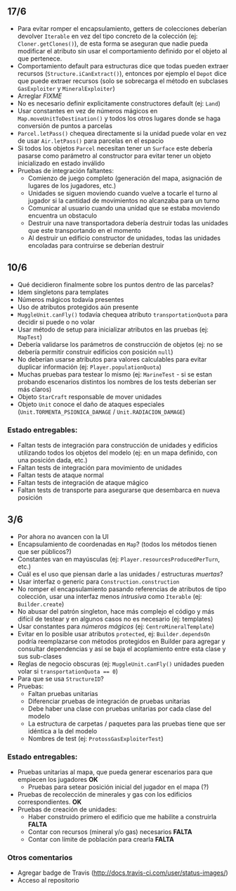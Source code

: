 ## 17/6

* Para evitar romper el encapsulamiento, getters de colecciones deberían devolver `Iterable` en vez del tipo concreto de la colección (ej: `Cloner.getClones()`), de esta forma se aseguran que nadie pueda modificar el atributo sin usar el comportamiento definido por el objeto al que pertenece.
* Comportamiento default para estructuras dice que todas pueden extraer recursos (`Structure.iCanExtract()`), entonces por ejemplo el `Depot` dice que puede extraer recursos (solo se sobrecarga el método en subclases `GasExploiter` y `MineralExploiter`)
* Arreglar _FIXME_
* No es necesario definir explicitamente constructores default (ej: `Land`)
* Usar constantes en vez de números mágicos en `Map.moveUnitToDestination()` y todos los otros lugares donde se haga conversión de puntos a parcelas
* `Parcel.letPass()` chequea directamente si la unidad puede volar en vez de usar `Air.letPass()` para parcelas en el espacio
* Si todos los objetos `Parcel` necesitan tener un `Surface` este debería pasarse como parámetro al constructor para evitar tener un objeto inicializado en estado inválido
* Pruebas de integración faltantes:
  * Comienzo de juego completo (generación del mapa, asignación de lugares de los jugadores, etc.)
  * Unidades se siguen moviendo cuando vuelve a tocarle el turno al jugador si la cantidad de movimientos no alcanzaba para un turno
  * Comunicar al usuario cuando una unidad que se estaba moviendo encuentra un obstaculo
  * Destruir una nave transportadora debería destruir todas las unidades que este transportando en el momento
  * Al destruir un edificio constructor de unidades, todas las unidades encoladas para contruirse se deberían destruir


## 10/6

* Qué decidieron finalmente sobre los puntos dentro de las parcelas?
* Idem singletons para templates
* Números mágicos todavía presentes
* Uso de atributos protegidos aún presente
* `MuggleUnit.canFly()` todavía chequea atributo `transportationQuota` para decidir si puede o no volar
* Usar método de setup para inicializar atributos en las pruebas (ej: `MapTest`)
* Debería validarse los parámetros de construcción de objetos (ej: no se debería permitir construir edificios con posición `null`)
* No deberían usarse atributos para valores calculables para evitar duplicar información (ej: `Player.populationQuota`)
* Muchas pruebas para testear lo mismo (ej: `MarineTest` - si se estan probando escenarios distintos los nombres de los tests deberían ser más claros)
* Objeto `StarCraft` responsable de mover unidades
* Objeto `Unit` conoce el daño de ataques especiales (`Unit.TORMENTA_PSIONICA_DAMAGE` / `Unit.RADIACION_DAMAGE`)

### Estado entregables:

* Faltan tests de integración para construcción de unidades y edificios utilizando todos los objetos del modelo (ej: en un mapa definido, con una posición dada, etc.)
* Faltan tests de integración para movimiento de unidades
* Faltan tests de ataque normal
* Faltan tests de integración de ataque mágico
* Faltan tests de transporte para asegurarse que desembarca en nueva posición

## 3/6

* Por ahora no avancen con la UI
* Encapsulamiento de coordenadas en `Map`? (todos los métodos tienen que ser públicos?)
* Constantes van en mayúsculas (ej: `Player.resourcesProducedPerTurn`, etc.)
* Cuál es el uso que piensan darle a las unidades / estructuras _muertas_?
* Usar interfaz o generic para `Construction.construction`
* No romper el encapsulamiento pasando referencias de atributos de tipo colección, usar una interfaz menos _intrusiva_ como `Iterable` (ej: `Builder.create`)
* No abusar del patrón singleton, hace más complejo el código y más difícil de testear y en algunos casos no es necesario (ej: templates)
* Usar constantes para _números mágicos_ (ej: `CentroMineralTemplate`)
* Evitar en lo posible usar atributos `protected`, ej: `Builder.dependsOn` podría reemplazarse con métodos protegidos en Builder para agregar y consultar dependencias y así se baja el acoplamiento entre esta clase y sus sub-clases
* Reglas de negocio obscuras (ej: `MuggleUnit.canFly()` unidades pueden volar si `transportationQuota == 0`)
* Para que se usa `StructureID`?
* Pruebas:
  * Faltan pruebas unitarias
  * Diferenciar pruebas de integración de pruebas unitarias
  * Debe haber una clase con pruebas unitarias por cada clase del modelo
  * La estructura de carpetas / paquetes para las pruebas tiene que ser idéntica a la del modelo
  * Nombres de test (ej: `ProtossGasExploiterTest`)

### Estado entregables:

* Pruebas unitarias al mapa, que pueda generar escenarios para que empiecen los jugadores **OK**
  - Pruebas para setear posición inicial del jugador en el mapa (?)
* Pruebas de recolección de minerales y gas con los edificios correspondientes. **OK**
* Pruebas de creación de unidades:
  * Haber construido primero el edificio que me habilite a construirla **FALTA**
  * Contar con recursos (mineral y/o gas) necesarios **FALTA**
  * Contar con límite de población para crearla **FALTA**

### Otros comentarios

* Agregar badge de Travis (http://docs.travis-ci.com/user/status-images/)
* Acceso al repositorio

